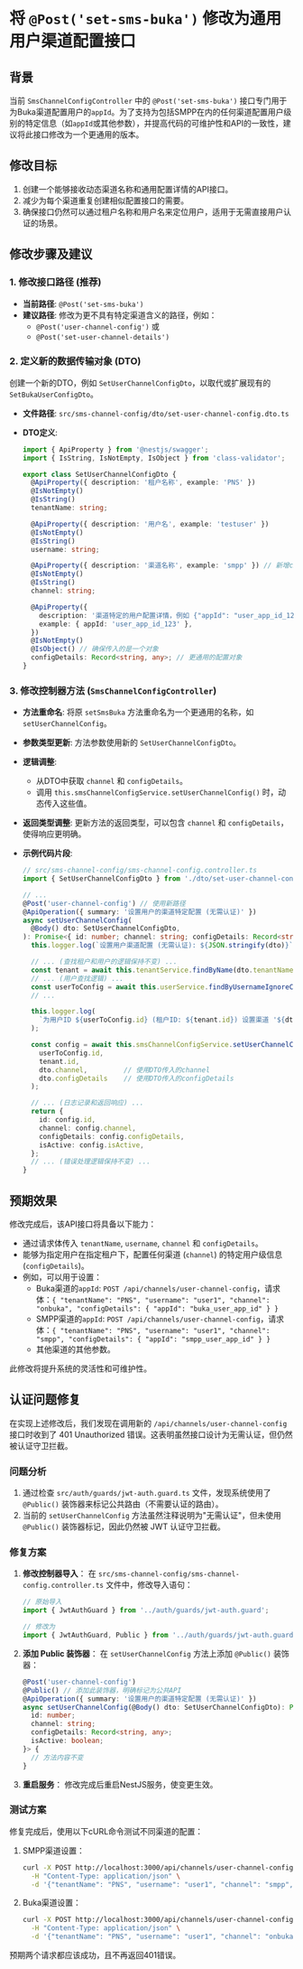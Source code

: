 # 将 `@Post('set-sms-buka')` 修改为通用用户渠道配置接口

## 背景

当前 `SmsChannelConfigController` 中的 `@Post('set-sms-buka')` 接口专门用于为Buka渠道配置用户的`appId`。为了支持为包括SMPP在内的任何渠道配置用户级别的特定信息（如`appId`或其他参数），并提高代码的可维护性和API的一致性，建议将此接口修改为一个更通用的版本。

## 修改目标

1.  创建一个能够接收动态渠道名称和通用配置详情的API接口。
2.  减少为每个渠道重复创建相似配置接口的需要。
3.  确保接口仍然可以通过租户名称和用户名来定位用户，适用于无需直接用户认证的场景。

## 修改步骤及建议

### 1. 修改接口路径 (推荐)

- **当前路径**: `@Post('set-sms-buka')`
- **建议路径**: 修改为更不具有特定渠道含义的路径，例如：
  - `@Post('user-channel-config')` 或
  - `@Post('set-user-channel-details')`

### 2. 定义新的数据传输对象 (DTO)

创建一个新的DTO，例如 `SetUserChannelConfigDto`，以取代或扩展现有的 `SetBukaUserConfigDto`。

- **文件路径**: `src/sms-channel-config/dto/set-user-channel-config.dto.ts`
- **DTO定义**:

  ```typescript
  import { ApiProperty } from '@nestjs/swagger';
  import { IsString, IsNotEmpty, IsObject } from 'class-validator';

  export class SetUserChannelConfigDto {
    @ApiProperty({ description: '租户名称', example: 'PNS' })
    @IsNotEmpty()
    @IsString()
    tenantName: string;

    @ApiProperty({ description: '用户名', example: 'testuser' })
    @IsNotEmpty()
    @IsString()
    username: string;

    @ApiProperty({ description: '渠道名称', example: 'smpp' }) // 新增channel字段
    @IsNotEmpty()
    @IsString()
    channel: string;

    @ApiProperty({
      description: '渠道特定的用户配置详情，例如 {"appId": "user_app_id_123"}',
      example: { appId: 'user_app_id_123' },
    })
    @IsNotEmpty()
    @IsObject() // 确保传入的是一个对象
    configDetails: Record<string, any>; // 更通用的配置对象
  }
  ```

### 3. 修改控制器方法 (`SmsChannelConfigController`)

- **方法重命名**: 将原 `setSmsBuka` 方法重命名为一个更通用的名称，如 `setUserChannelConfig`。
- **参数类型更新**: 方法参数使用新的 `SetUserChannelConfigDto`。
- **逻辑调整**:
  - 从DTO中获取 `channel` 和 `configDetails`。
  - 调用 `this.smsChannelConfigService.setUserChannelConfig()` 时，动态传入这些值。
- **返回类型调整**: 更新方法的返回类型，可以包含 `channel` 和 `configDetails`，使得响应更明确。

- **示例代码片段**:

  ```typescript
  // src/sms-channel-config/sms-channel-config.controller.ts
  import { SetUserChannelConfigDto } from './dto/set-user-channel-config.dto';

  // ...
  @Post('user-channel-config') // 使用新路径
  @ApiOperation({ summary: '设置用户的渠道特定配置 (无需认证)' })
  async setUserChannelConfig(
    @Body() dto: SetUserChannelConfigDto,
  ): Promise<{ id: number; channel: string; configDetails: Record<string, any>; isActive: boolean }> {
    this.logger.log(`设置用户渠道配置 (无需认证): ${JSON.stringify(dto)}`);

    // ... (查找租户和用户的逻辑保持不变) ...
    const tenant = await this.tenantService.findByName(dto.tenantName);
    // ... (用户查找逻辑) ...
    const userToConfig = await this.userService.findByUsernameIgnoreCase(dto.username);
    // ...

    this.logger.log(
      `为用户ID ${userToConfig.id} (租户ID: ${tenant.id}) 设置渠道 '${dto.channel}' 的配置: ${JSON.stringify(dto.configDetails)}`,
    );

    const config = await this.smsChannelConfigService.setUserChannelConfig(
      userToConfig.id,
      tenant.id,
      dto.channel,         // 使用DTO传入的channel
      dto.configDetails    // 使用DTO传入的configDetails
    );

    // ... (日志记录和返回响应) ...
    return {
      id: config.id,
      channel: config.channel,
      configDetails: config.configDetails,
      isActive: config.isActive,
    };
    // ... (错误处理逻辑保持不变) ...
  }
  ```

## 预期效果

修改完成后，该API接口将具备以下能力：

- 通过请求体传入 `tenantName`, `username`, `channel` 和 `configDetails`。
- 能够为指定用户在指定租户下，配置任何渠道 (`channel`) 的特定用户级信息 (`configDetails`)。
- 例如，可以用于设置：
  - Buka渠道的`appId`: `POST /api/channels/user-channel-config`，请求体：`{ "tenantName": "PNS", "username": "user1", "channel": "onbuka", "configDetails": { "appId": "buka_user_app_id" } }`
  - SMPP渠道的`appId`: `POST /api/channels/user-channel-config`，请求体：`{ "tenantName": "PNS", "username": "user1", "channel": "smpp", "configDetails": { "appId": "smpp_user_app_id" } }`
  - 其他渠道的其他参数。

此修改将提升系统的灵活性和可维护性。

## 认证问题修复

在实现上述修改后，我们发现在调用新的 `/api/channels/user-channel-config` 接口时收到了 401 Unauthorized 错误。这表明虽然接口设计为无需认证，但仍然被认证守卫拦截。

### 问题分析

1. 通过检查 `src/auth/guards/jwt-auth.guard.ts` 文件，发现系统使用了 `@Public()` 装饰器来标记公共路由（不需要认证的路由）。
2. 当前的 `setUserChannelConfig` 方法虽然注释说明为"无需认证"，但未使用 `@Public()` 装饰器标记，因此仍然被 JWT 认证守卫拦截。

### 修复方案

1. **修改控制器导入**：
   在 `src/sms-channel-config/sms-channel-config.controller.ts` 文件中，修改导入语句：

   ```typescript
   // 原始导入
   import { JwtAuthGuard } from '../auth/guards/jwt-auth.guard';

   // 修改为
   import { JwtAuthGuard, Public } from '../auth/guards/jwt-auth.guard';
   ```

2. **添加 Public 装饰器**：
   在 `setUserChannelConfig` 方法上添加 `@Public()` 装饰器：

   ```typescript
   @Post('user-channel-config')
   @Public() // 添加此装饰器，明确标记为公共API
   @ApiOperation({ summary: '设置用户的渠道特定配置 (无需认证)' })
   async setUserChannelConfig(@Body() dto: SetUserChannelConfigDto): Promise<{
     id: number;
     channel: string;
     configDetails: Record<string, any>;
     isActive: boolean;
   }> {
     // 方法内容不变
   }
   ```

3. **重启服务**：
   修改完成后重启NestJS服务，使变更生效。

### 测试方案

修复完成后，使用以下cURL命令测试不同渠道的配置：

1. SMPP渠道设置：

   ```bash
   curl -X POST http://localhost:3000/api/channels/user-channel-config \
     -H "Content-Type: application/json" \
     -d '{"tenantName": "PNS", "username": "user1", "channel": "smpp", "configDetails": {"appId": "ADMIN"}}'
   ```

2. Buka渠道设置：
   ```bash
   curl -X POST http://localhost:3000/api/channels/user-channel-config \
     -H "Content-Type: application/json" \
     -d '{"tenantName": "PNS", "username": "user1", "channel": "onbuka", "configDetails": {"appId": "jXHi0vBY"}}'
   ```

预期两个请求都应该成功，且不再返回401错误。

